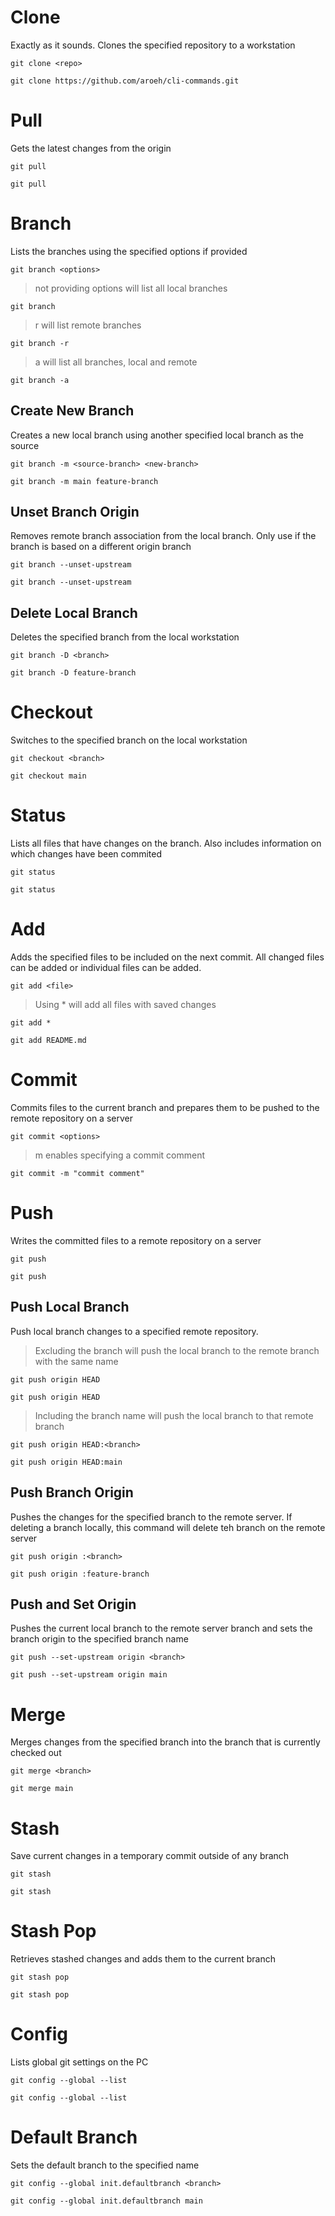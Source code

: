# Clone

Exactly as it sounds.  Clones the specified repository to a workstation

`git clone <repo>`

```
git clone https://github.com/aroeh/cli-commands.git
```

# Pull

Gets the latest changes from the origin

`git pull`

```
git pull
```

# Branch

Lists the branches using the specified options if provided

`git branch <options>`

> not providing options will list all local branches

```
git branch
```

> r will list remote branches

```
git branch -r
```

> a will list all branches, local and remote

```
git branch -a
```

## Create New Branch

Creates a new local branch using another specified local branch as the source

`git branch -m <source-branch> <new-branch>`

```
git branch -m main feature-branch
```

## Unset Branch Origin

Removes remote branch association from the local branch.  Only use if the branch is based on a different origin branch

`git branch --unset-upstream`

```
git branch --unset-upstream
```

## Delete Local Branch

Deletes the specified branch from the local workstation

`git branch -D <branch>`

```
git branch -D feature-branch
```

# Checkout

Switches to the specified branch on the local workstation

`git checkout <branch>`

```
git checkout main
```

# Status

Lists all files that have changes on the branch.  Also includes information on which changes have been commited

`git status`

```
git status
```

# Add

Adds the specified files to be included on the next commit.  All changed files can be added or individual files can be added.

`git add <file>`

> Using * will add all files with saved changes

```
git add *
```
```
git add README.md
```

# Commit

Commits files to the current branch and prepares them to be pushed to the remote repository on a server

`git commit <options>`

> m enables specifying a commit comment

```
git commit -m "commit comment"
```

# Push

Writes the committed files to a remote repository on a server

`git push`

```
git push
```

## Push Local Branch

Push local branch changes to a specified remote repository.

> Excluding the branch will push the local branch to the remote branch with the same name

`git push origin HEAD`

```
git push origin HEAD
```

> Including the branch name will push the local branch to that remote branch

`git push origin HEAD:<branch>`

```
git push origin HEAD:main
```

## Push Branch Origin

Pushes the changes for the specified branch to the remote server.  If deleting a branch locally, this command will delete teh branch on the remote server

`git push origin :<branch>`

```
git push origin :feature-branch
```

## Push and Set Origin

Pushes the current local branch to the remote server branch and sets the branch origin to the specified branch name

`git push --set-upstream origin <branch>`

```
git push --set-upstream origin main
```

# Merge

Merges changes from the specified branch into the branch that is currently checked out

`git merge <branch>`

```
git merge main
```

# Stash

Save current changes in a temporary commit outside of any branch

`git stash`

```
git stash
```

# Stash Pop

Retrieves stashed changes and adds them to the current branch

`git stash pop`

```
git stash pop
```

# Config

Lists global git settings on the PC

`git config --global --list`

```
git config --global --list
```

# Default Branch

Sets the default branch to the specified name

`git config --global init.defaultbranch <branch>`

```
git config --global init.defaultbranch main
```